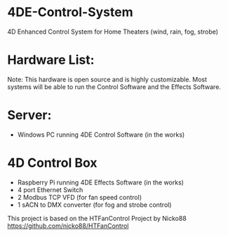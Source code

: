 # 4DE-Control-System
4D Enhanced Control System for Home Theaters (wind, rain, fog, strobe)

# Hardware List:
Note: This hardware is open source and is highly customizable. Most systems will be able to run the Control Software and the Effects Software.
# Server:
- Windows PC running 4DE Control Software (in the works)

# 4D Control Box
- Raspberry Pi running 4DE Effects Software (in the works)
- 4 port Ethernet Switch
- 2 Modbus TCP VFD (for fan speed control)
- 1 sACN to DMX converter (for fog and strobe control)


This project is based on the HTFanControl Project by Nicko88 <https://github.com/nicko88/HTFanControl>
